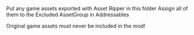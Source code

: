 Put any game assets exported with Asset Ripper in this folder
Assign all of them to the Excluded AssetGroup in Addressables

Original game assets must never be included in the mod!